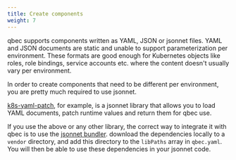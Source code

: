 ```yaml
---
title: Create components
weight: 7
--- 
```


qbec supports components written as YAML, JSON or jsonnet files. YAML and JSON documents are static
and unable to support parameterization per environment. These formats are good enough for Kubernetes
objects like roles, role bindings, service accounts etc. where the content doesn't usually vary
per environment.

In order to create components that need to be different per environment, you are pretty much required
to use jsonnet.

[k8s-yaml-patch](https://github.com/splunk/k8s-yaml-patch),
for example, is a jsonnet library that allows you to load YAML documents, patch runtime values and
return them for qbec use. 

If you use the above or any other library, the correct way to integrate it with qbec is to use
the [jsonnet bundler](https://github.com/jsonnet-bundler/jsonnet-bundler). download the dependencies
locally to a `vendor` directory, and add this directory to the `libPaths` array in `qbec.yaml`.
You will then be able to use these dependencies in your jsonnet code.




 